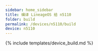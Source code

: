 ```yaml
---
sidebar: home_sidebar
title: 编译 LineageOS 给 n5110
folder: build
permalink: /devices/n5110/build
device: n5110
---
```

{% include templates/device_build.md %}
